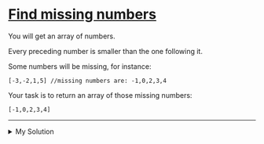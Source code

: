 # [Find missing numbers](https://www.codewars.com/kata/56d02e6cc6c8b49c510005bb)

You will get an array of numbers.

Every preceding number is smaller than the one following it.

Some numbers will be missing, for instance:

    [-3,-2,1,5] //missing numbers are: -1,0,2,3,4

Your task is to return an array of those missing numbers:

    [-1,0,2,3,4]

---

<details><summary>My Solution</summary>

```js
function findMissingNumbers(arr) {
  const fullArr = Array.from({ length: Math.max(...arr) - Math.min(...arr) }, (_, i) => Math.min(...arr) + i)
  return fullArr.filter(v => !arr.includes(v))
}
```

</details>
